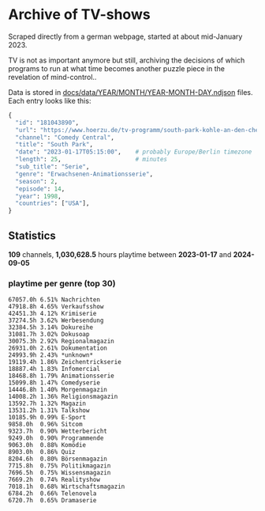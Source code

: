 # Archive of TV-shows

Scraped directly from a german webpage, started at about mid-January 2023.

TV is not as important anymore but still, archiving the decisions of which programs to run at what time
becomes another puzzle piece in the revelation of mind-control.. 

Data is stored in [docs/data/YEAR/MONTH/YEAR-MONTH-DAY.ndjson](docs/data/) files. 
Each entry looks like this:

```python
{
  "id": "181043890", 
  "url": "https://www.hoerzu.de/tv-programm/south-park-kohle-an-den-chefkoch/bid_181043890/", 
  "channel": "Comedy Central", 
  "title": "South Park", 
  "date": "2023-01-17T05:15:00",    # probably Europe/Berlin timezone 
  "length": 25,                     # minutes 
  "sub_title": "Serie", 
  "genre": "Erwachsenen-Animationsserie", 
  "season": 2, 
  "episode": 14, 
  "year": 1998, 
  "countries": ["USA"],
}
```

## Statistics

**109** channels, **1,030,628.5** hours playtime between **2023-01-17** and **2024-09-05**


### playtime per genre (top 30)

    67057.0h 6.51% Nachrichten
    47918.8h 4.65% Verkaufsshow
    42451.3h 4.12% Krimiserie
    37274.5h 3.62% Werbesendung
    32384.5h 3.14% Dokureihe
    31081.7h 3.02% Dokusoap
    30075.3h 2.92% Regionalmagazin
    26931.0h 2.61% Dokumentation
    24993.9h 2.43% *unknown*
    19119.4h 1.86% Zeichentrickserie
    18887.4h 1.83% Infomercial
    18468.8h 1.79% Animationsserie
    15099.8h 1.47% Comedyserie
    14446.8h 1.40% Morgenmagazin
    14008.2h 1.36% Religionsmagazin
    13592.7h 1.32% Magazin
    13531.2h 1.31% Talkshow
    10185.9h 0.99% E-Sport
    9858.0h  0.96% Sitcom
    9323.7h  0.90% Wetterbericht
    9249.0h  0.90% Programmende
    9063.0h  0.88% Komödie
    8903.0h  0.86% Quiz
    8204.6h  0.80% Börsenmagazin
    7715.8h  0.75% Politikmagazin
    7696.5h  0.75% Wissensmagazin
    7669.2h  0.74% Realityshow
    7018.1h  0.68% Wirtschaftsmagazin
    6784.2h  0.66% Telenovela
    6720.7h  0.65% Dramaserie
